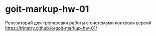 # goit-markup-hw-01
Репозиторий для тренировки работы с системами контроля версий
https://trinetry.github.io/goit-markup-hw-01/
